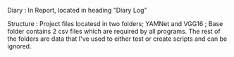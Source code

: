 Diary : In Report, located in heading "Diary Log"

Structure : Project files locatesd in two folders; YAMNet and VGG16 ; Base folder contains 2 csv files which are required by all programs. 
            The rest of the folders are data that I've used to either test or create scripts and can be ignored.